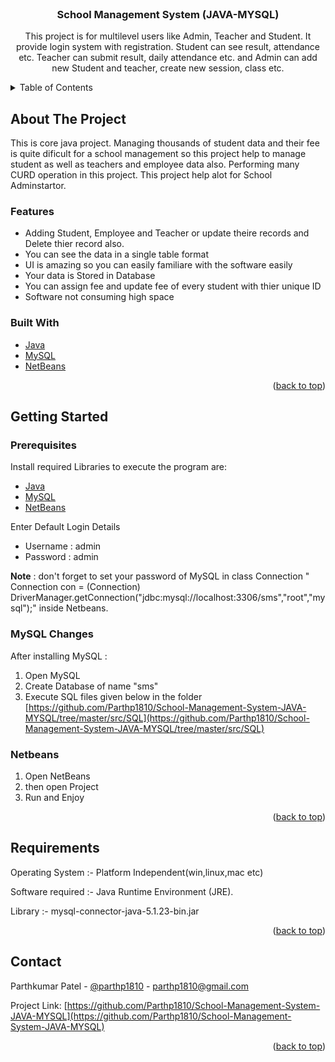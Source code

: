 <div id="top"></div>

<br />
<div align="center">
  
<h3 align="center">School Management System (JAVA-MYSQL)</h3>

  <p align="center">
    This project is for multilevel users like Admin, Teacher and Student. It provide login system with registration. Student can see result, attendance etc. Teacher can submit result, daily attendance etc. and Admin can add new Student and teacher, create new session, class etc.
  </p>
</div>



<!-- TABLE OF CONTENTS -->
<details>
  <summary>Table of Contents</summary>
  <ol>
    <li>
      <a href="#about-the-project">About The Project</a>
      <ul>
		<li><a href="#features">Features</a></li>
        <li><a href="#built-with">Built With</a></li>
      </ul>
    </li>
    <li>
      <a href="#getting-started">Getting Started</a>
      <ul>
        <li><a href="#prerequisites">Prerequisites</a></li>
        <li><a href="#mysql-changes">MySQL Changes</a></li>
		<li><a href="#netbeans">Netbeans</a></li>
      </ul>
    </li>
    <li><a href="#requirements">Requirements</a></li>
    <li><a href="#contact">Contact</a></li>
  </ol>
</details>



<!-- ABOUT THE PROJECT -->
## About The Project

This is core java project. Managing thousands of student data and their fee is quite dificult for a school management so this project help to manage student as well as teachers and employee data also. Performing many CURD operation in this project. This project help alot for School Adminstartor.<br/>
	
### Features

* Adding Student, Employee and Teacher or update theire records and Delete thier record also.
* You can see the data in a single table format
* UI is amazing so you can easily familiare with the software easily
* Your data is Stored in Database
* You can assign fee and update fee of every student with thier unique ID
* Software not consuming high space

### Built With

* [Java](https://www.java.com/)
* [MySQL](https://www.mysql.com/)
* [NetBeans](https://netbeans.apache.org/)

<p align="right">(<a href="#top">back to top</a>)</p>


<!-- GETTING STARTED -->
## Getting Started

### Prerequisites

Install required Libraries to execute the program are:
* [Java](https://www.java.com/)
* [MySQL](https://www.mysql.com/)
* [NetBeans](https://netbeans.apache.org/)

Enter Default Login Details
* Username : admin
* Password : admin

**Note** : don't forget to set your password of MySQL in class Connection " Connection con = (Connection) DriverManager.getConnection("jdbc:mysql://localhost:3306/sms","root","mysql");" inside Netbeans.

### MySQL Changes 

After installing MySQL :
1. Open MySQL
2. Create Database of name "sms"
3. Execute SQL files given below in the folder
   [https://github.com/Parthp1810/School-Management-System-JAVA-MYSQL/tree/master/src/SQL](https://github.com/Parthp1810/School-Management-System-JAVA-MYSQL/tree/master/src/SQL)

### Netbeans 

1. Open NetBeans
2. then open Project
3. Run and Enjoy
   
<p align="right">(<a href="#top">back to top</a>)</p>



<!-- Requirements EXAMPLES -->
## Requirements

Operating System :- Platform Independent(win,linux,mac etc)

Software required :- Java Runtime Environment (JRE).

Library :- mysql-connector-java-5.1.23-bin.jar

<p align="right">(<a href="#top">back to top</a>)</p>


<!-- CONTACT -->
## Contact

Parthkumar Patel - [@parthp1810](https://www.linkedin.com/in/parthp1810/) - parthp1810@gmail.com

Project Link: [https://github.com/Parthp1810/School-Management-System-JAVA-MYSQL](https://github.com/Parthp1810/School-Management-System-JAVA-MYSQL)

<p align="right">(<a href="#top">back to top</a>)</p>


